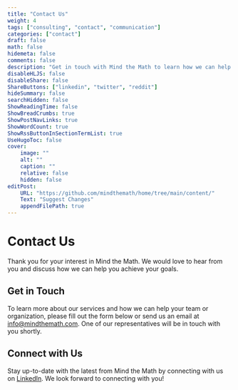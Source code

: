 ```yaml
---
title: "Contact Us"
weight: 4
tags: ["consulting", "contact", "communication"]
categories: ["contact"]
draft: false
math: false
hidemeta: false
comments: false
description: "Get in touch with Mind the Math to learn how we can help you achieve your goals."
disableHLJS: false
disableShare: false
ShareButtons: ["linkedin", "twitter", "reddit"]
hideSummary: false
searchHidden: false
ShowReadingTime: false
ShowBreadCrumbs: true
ShowPostNavLinks: true
ShowWordCount: true
ShowRssButtonInSectionTermList: true
UseHugoToc: false
cover:
    image: ""
    alt: ""
    caption: ""
    relative: false
    hidden: false
editPost:
    URL: "https://github.com/mindthemath/home/tree/main/content/"
    Text: "Suggest Changes"
    appendFilePath: true
---
```


# Contact Us

Thank you for your interest in Mind the Math. 
We would love to hear from you and discuss how we can help you achieve your goals.

## Get in Touch

To learn more about our services and how we can help your team or organization, please fill out the form below or send us an email at [info@mindthemath.com](mailto:info@mindthemath.com). 
One of our representatives will be in touch with you shortly.

## Connect with Us

Stay up-to-date with the latest from Mind the Math by connecting with us on [LinkedIn](https://www.linkedin.com/company/mind-the-math/). 
We look forward to connecting with you!
